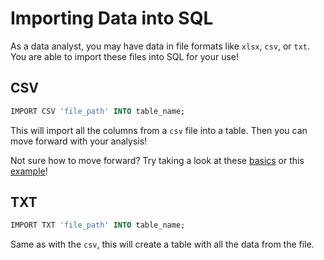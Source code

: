 # Importing Data into SQL

As a data analyst, you may have data in file formats like `xlsx`, `csv`, or `txt`. You are able to import these files into SQL for your use! 

## CSV
```sql
IMPORT CSV 'file_path' INTO table_name;
```
This will import all the columns from a `csv` file into a table. Then you can move forward with your analysis! 

Not sure how to move forward? Try taking a look at these [basics](https://bjm009.github.io/HealthAnalyticsToolkit/SQL/sql_basics) or this [example](https://bjm009.github.io/HealthAnalyticsToolkit/SQL/sql_covid_ex)!

## TXT
```sql
IMPORT TXT 'file_path' INTO table_name;
```
Same as with the `csv`, this will create a table with all the data from the file. 
